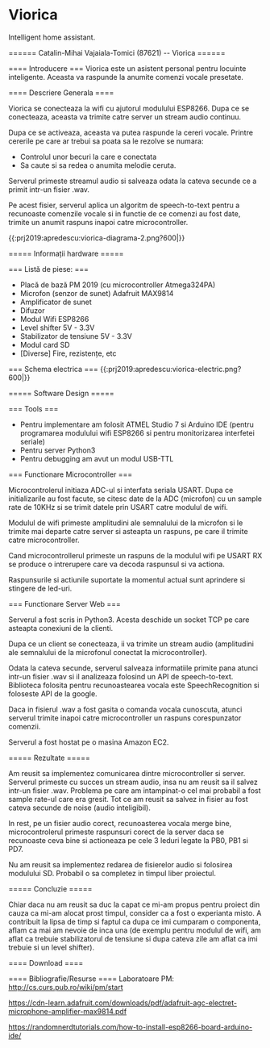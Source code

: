 # Viorica
Intelligent home assistant.

====== Catalin-Mihai Vajaiala-Tomici (87621) -- Viorica ======

==== Introducere ===
Viorica este un asistent personal pentru locuinte inteligente. Aceasta va raspunde la anumite comenzi vocale presetate.

==== Descriere Generala ====

Viorica se conecteaza la wifi cu ajutorul modulului ESP8266. Dupa ce se conecteaza, aceasta va trimite catre server un stream audio continuu.

Dupa ce se activeaza, aceasta va putea raspunde la cereri vocale. Printre cererile pe care ar trebui sa poata sa le rezolve se numara:
  - Controlul unor becuri la care e conectata
  - Sa caute si sa redea o anumita melodie ceruta.

Serverul primeste streamul audio si salveaza odata la cateva secunde ce a primit intr-un fisier .wav. 

Pe acest fisier, serverul aplica un algoritm de speech-to-text pentru a recunoaste comenzile vocale si in functie de ce comenzi au fost date, trimite
un anumit raspuns inapoi catre microcontroller.

{{:prj2019:apredescu:viorica-diagrama-2.png?600|}}


===== Informații hardware =====

=== Listă de piese: ===
  - Placă de bază PM 2019 (cu microcontroller Atmega324PA)
  - Microfon (senzor de sunet) Adafruit MAX9814
  - Amplificator de sunet
  - Difuzor
  - Modul Wifi ESP8266
  - Level shifter 5V - 3.3V
  - Stabilizator de tensiune 5V - 3.3V
  - Modul card SD
  - [Diverse] Fire, rezistențe, etc

=== Schema electrica ===
{{:prj2019:apredescu:viorica-electric.png?600|}}


===== Software Design =====

=== Tools ===

 * Pentru implementare am folosit ATMEL Studio 7 si Arduino IDE (pentru programarea modulului wifi ESP8266 si pentru monitorizarea interfetei seriale)
 * Pentru server Python3
 * Pentru debugging am avut un modul USB-TTL

=== Functionare Microcontroller ===

Microcontrolerul initiaza ADC-ul si interfata seriala USART. 
Dupa ce initializarile au fost facute, se citesc date de la ADC (microfon) cu un sample rate de 10KHz si se trimit datele prin USART catre modulul de wifi.

Modulul de wifi primeste amplitudini ale semnalului de la microfon si le trimite mai departe catre server si asteapta un raspuns, pe care il trimite catre
microcontroller. 

Cand microcontrollerul primeste un raspuns de la modulul wifi pe USART RX se produce o intrerupere care va decoda raspunsul si va actiona.

Raspunsurile si actiunile suportate la momentul actual sunt aprindere si stingere de led-uri.


=== Functionare Server Web === 

Serverul a fost scris in Python3. Acesta deschide un socket TCP pe care asteapta conexiuni de la clienti. 

Dupa ce un client se conecteaza, ii va trimite un stream audio (amplitudini ale semnalului de la microfonul conectat la microcontroller).

Odata la cateva secunde, serverul salveaza informatiile primite pana atunci intr-un fisier .wav si il analizeaza folosind un API de speech-to-text.
Biblioteca folosita pentru recunoastearea vocala este SpeechRecognition si foloseste API de la google. 

Daca in fisierul .wav a fost gasita o comanda vocala cunoscuta, atunci serverul trimite inapoi catre microcontroller un raspuns corespunzator comenzii.


Serverul a fost hostat pe o masina Amazon EC2.

===== Rezultate =====

Am reusit sa implementez comunicarea dintre microcontroller si server. Serverul primeste cu succes un stream audio, insa nu am reusit sa il salvez intr-un fisier .wav. Problema pe care am intampinat-o cel mai probabil a fost sample rate-ul care era gresit. Tot ce am reusit sa salvez in fisier au fost cateva secunde de noise (audio inteligibil). 

In rest, pe un fisier audio corect, recunoasterea vocala merge bine, microcontrolerul primeste raspunsuri corect de la server daca se recunoaste ceva bine si actioneaza pe cele 3 leduri legate la PB0, PB1 si PD7.

Nu am reusit sa implementez redarea de fisierelor audio si folosirea modulului SD. Probabil o sa completez in timpul liber proiectul.


===== Concluzie =====

Chiar daca nu am reusit sa duc la capat ce mi-am propus pentru proiect din cauza ca mi-am alocat prost timpul, consider ca a fost o experianta misto. A contribuit la lipsa de timp si faptul ca dupa ce imi cumparam o componenta, aflam ca mai am nevoie de inca una (de exemplu pentru modulul de wifi, am aflat ca trebuie stabilizatorul de tensiune si dupa cateva zile am aflat ca imi trebuie si un level shifter).

==== Download ====


==== Bibliografie/Resurse ====
Laboratoare PM: http://cs.curs.pub.ro/wiki/pm/start

https://cdn-learn.adafruit.com/downloads/pdf/adafruit-agc-electret-microphone-amplifier-max9814.pdf

https://randomnerdtutorials.com/how-to-install-esp8266-board-arduino-ide/
